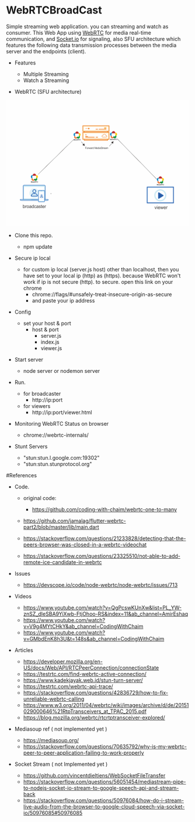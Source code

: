 # WebRTCBroadCast
Simple streaming web application. you can streaming and watch as consumer. This Web App using <a href="https://webrtc.org">WebRTC</a> for media real-time communication, and <a href="https://socket.io">Socket.io</a> for signaling, also  SFU architecture which features the following data transmission processes between the media server and the endpoints (client).

- Features
  - Multiple Streaming
  - Watch a Streaming

- WebRTC (SFU architecture) 
<img src="public/img/sfu.png" width="500">

- Clone this repo.
  - npm update


- Secure ip local
  - for custom ip local (server.js host) other than localhost, then you have set to your local ip (http) as (https). because WebRTC won't work if ip is not secure (http).
    to secure. open this link on your chrome
     - chrome://flags/#unsafely-treat-insecure-origin-as-secure
     - and paste your ip address 

- Config
  - set your host & port
     - host & port
        - server.js
        - index.js
        - viewer.js

- Start server
  - node server or nodemon server

- Run.
  - for broadcaster
    - http://ip:port
  - for viewers
    - http://ip:port/viewer.html

- Monitoring WebRTC Status on browser
    - chrome://webrtc-internals/

- Stunt Servers
    - "stun:stun.l.google.com:19302"
    - "stun:stun.stunprotocol.org"


#References

  - Code.
    - original code:
       - https://github.com/coding-with-chaim/webrtc-one-to-many

    - https://github.com/jamalag/flutter-webrtc-part2/blob/master/lib/main.dart
    - https://stackoverflow.com/questions/21233828/detecting-that-the-peers-browser-was-closed-in-a-webrtc-videochat
    - https://stackoverflow.com/questions/23325510/not-able-to-add-remote-ice-candidate-in-webrtc
  
  - Issues 
    - https://devscope.io/code/node-webrtc/node-webrtc/issues/713

  - Videos
    - https://www.youtube.com/watch?v=QgPcswKUnXw&list=PL_YW-znSZ_dIeSBA9YiXwb-FtjOhoo-RS&index=11&ab_channel=AmirEshaq
    - https://www.youtube.com/watch?v=V9g4MYtCHkY&ab_channel=CodingWithChaim  
    - https://www.youtube.com/watch?v=GMbdEnK8h3U&t=148s&ab_channel=CodingWithChaim 
    
  - Articles
    - https://developer.mozilla.org/en-US/docs/Web/API/RTCPeerConnection/connectionState
    - https://testrtc.com/find-webrtc-active-connection/
    - https://www.kadekjayak.web.id/stun-turn-server/
    - https://testrtc.com/webrtc-api-trace/
    - https://stackoverflow.com/questions/42836729/how-to-fix-unreliable-webrtc-calling
    - https://www.w3.org/2011/04/webrtc/wiki/images/archive/d/de/20151029000646%21RtpTransceivers_at_TPAC_2015.pdf
    - https://blog.mozilla.org/webrtc/rtcrtptransceiver-explored/

  - Mediasoup ref ( not implemented yet ) 
    - https://mediasoup.org/
    - https://stackoverflow.com/questions/70635792/why-is-my-webrtc-peer-to-peer-application-failing-to-work-properly
  
  - Socket Stream ( not Implemented yet )
    - https://github.com/vincentdieltiens/WebSocketFileTransfer
    - https://stackoverflow.com/questions/56051454/mediastream-pipe-to-nodejs-socket-io-stream-to-google-speech-api-and-stream-back
    - https://stackoverflow.com/questions/50976084/how-do-i-stream-live-audio-from-the-browser-to-google-cloud-speech-via-socket-io/50976085#50976085
    